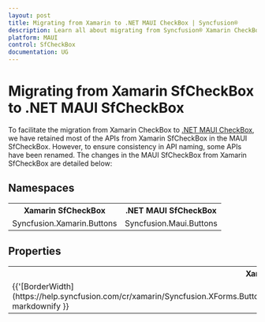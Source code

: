 ```yaml
---
layout: post
title: Migrating from Xamarin to .NET MAUI CheckBox | Syncfusion®
description: Learn all about migrating from Syncfusion® Xamarin CheckBox to Syncfusion® .NET MAUI CheckBox control and more.
platform: MAUI
control: SfCheckBox
documentation: UG
---  
```


# Migrating from Xamarin SfCheckBox to .NET MAUI SfCheckBox 

To facilitate the migration from Xamarin CheckBox to [.NET MAUI CheckBox](https://www.syncfusion.com/maui-controls/maui-checkbox), we have retained most of the APIs from Xamarin SfCheckBox in the MAUI SfCheckBox. However, to ensure consistency in API naming, some APIs have been renamed. The changes in the MAUI SfCheckBox from Xamarin SfCheckBox are detailed below:

## Namespaces 

<table>
<tr>
<th>Xamarin SfCheckBox</th>
<th>.NET MAUI SfCheckBox</th></tr>
<tr>
<td>Syncfusion.Xamarin.Buttons</td>
<td>Syncfusion.Maui.Buttons</td></tr>
</table>

## Properties

<table> 
<tr>
<th>Xamarin SfCheckBox</th>
<th>.NET MAUI SfCheckBox</th>
<th>Description</th></tr>
<tr>
<td> {{'[BorderWidth](https://help.syncfusion.com/cr/xamarin/Syncfusion.XForms.Buttons.ToggleButton.html#Syncfusion_XForms_Buttons_ToggleButton_BorderWidth)'| markdownify }}</td>
<td> {{'[StrokeThickness](https://help.syncfusion.com/cr/maui/Syncfusion.Maui.Buttons.ToggleButton.html#Syncfusion_Maui_Buttons_ToggleButton_StrokeThickness)'| markdownify }}</td>
<td>Gets or sets the stroke thickness.</td></tr>
</table> 



